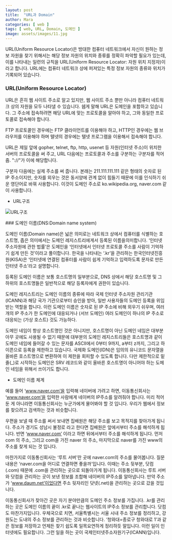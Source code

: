 ```yaml
---
layout: post
title:  "URL과 Domain"
author: Mara
categories: [ web ]
tags: [ web, URL, Domain, 도메인 ]
image: assets/images/11.jpg
---
```


URL(Uniform Resource Locator)은 방대한 컴퓨터 네트워크에서 자신이 원하는 정보 자원을 찾기 위해서는 해당 정보 자원의 위치와 종류를 정확히 파악할 필요가 있는데, 이를 나타내는 일련의 규칙을 URL(Uniform Resource Locator: 자원 위치 지정자)이라고 합니다. URL에는 컴퓨터 네트워크 상에 퍼져있는 특정 정보 자원의 종류와 위치가 기록되어 있습니다.

### URL(Uniform Resource Locator)
URL은 흔히 웹 사이트 주소로 알고 있지만, 웹 사이트 주소 뿐만 아니라 컴퓨터 네트워크 상의 자원을 모두 나타낼 수 있습니다. 쉡게 말해 URL은 도메인을 포함하고 있습니다. 그 주소에 접속하려면 해당 URL에 맞는 프로토콜을 알아야 하고, 그와 동일한 프로토콜로 접속해야 합니다.

FTP 프로토콜인 경우에는 FTP 클라이언트를 이용해야 하고, HTTP인 경우에는 웹 브라우저를 이용해야 하며 텔넷의 경우에는 텔넷 프로그램을 이용해서 접속해야 합니다.

URL은 제일 앞에 gopher, telnet, ftp, http, usenet 등 자원(인터넷 주소)이 위치한 서버의 프로토콜을 써 주고, URL 다음에는 프로토콜과 주소를 구분﻿하는 구분자를 적어줌. "://"가 이에 해당합니다.  

구분자 다음에는 실제 주소를 써 줍니다. 본래는 211.111.111.111 같은 형태의 숫자로 된 IP 주소이지만, 숫자를 외우는 것은 동서양에 관계 없이 힘들기 때문에 이를 인식하기 쉬운 영단어로 바꿔 사용합니다. 이것이 도메인 주소로 ko.wikipedia.org, naver.com 같이 사용합니다.

+ URL구조

<img src="https://dthumb-phinf.pstatic.net/?src=%22http%3A%2F%2Fncc.phinf.naver.net%2Fncc02%2F2011%2F4%2F20%2F109%2Fimg_02.jpg%3Ftype%3Dw646%22&type=m10000_10000" alt="URL구조">


​### 도메인 이름(DNS:Domain name system)

도메인 이름(Domain name)은 넓은 의미로는 네트워크 상에서 컴퓨터를 식별하는 호스트명, 좁은 의미에서는 도메인 레지스트리에게서 등록된 이름을​ 의미합니다. ‘인터넷 주소자원에 관한 법률’은 도메인을 ‘인터넷에서 인터넷 프로토콜 주소를 사람이 기억하기 쉽게 만든 것’이라고 풀이합니다. 한국을 나타내는 ‘.kr’을 관리하는 한국인터넷진흥원(KISA)은 ‘인터넷에 연결된 컴퓨터를 사람이 쉽게 기억하고 입력하도록 문자로 만든 인터넷 주소’라고 설명합니다.

등록된 도메인 이름은 보통 호스트명의 일부분으로, DNS 상에서 해당 호스트명 및 그 하위의 호스트명들은 일반적으로 해당 등록자에게 권한이 있습니다.

도메인 레지스트리는 도메인 이름의 종류에 따라 국제 인터넷 주소자원 관리기관(ICANN)과 해당 국가 기관으로부터 승인을 받아, 일반 사용자들의 도메인 등록을 위임받는 역할을 합니다. 이런 도메인 이름은 숫자로 된 IP 주소에 비해 외우기 쉬우며, 여러 개의 IP 주소가 한 도메인에 대응되거나 (서브 도메인) 여러 도메인이 하나의 IP 주소로 대응되는 (가상 호스트) 것도 가능하다.

도메인 네임이 항상 호스트명인 것은 아니지만, 호스트명이 아닌 도메인 네임은 대부분 아무 곳에도 사용될 수 없기 때문에 대부분의 도메인 레지스트리들은 호스트명과 같이 도메인 네임에 들어갈 수 있는 문자를 ASCII에서 0부터 9까지, a부터 z까지, 그리고 하이픈으로 등록을 제한하고 있습니다. 국제화 도메인(IDN)은 임의의 유니코드 문자열을 올바른 호스트명으로 변환하여 이 제한을 회피할 수 있도록 합니다. 다만 제한적으로 밑줄(_)로 시작하는 도메인은 SRV 레코드와 같이 올바른 호스트명이 아니어야 하는 도메인 네임을 위해서 쓰이기도 합니다.​

+ 도메인 이름 체계

예를 들어 ‘www.naver.com’을 입력해 네이버에 가려고 하면, 이동통신회사는 ‘www.naver.com’을 입력한 사람에게 네이버의 IP주소를 알려줘야 합니다. 미리 적어둔 게 아니라면 이동통신회사는 누군가에게 물어봐야 할 것 입니다. 우리가 웹에서 정보를 찾으려고 검색하는 것과 비슷합니다.

우편을 보낼 때 주소를 써서 보내면 집배원은 해당 주소를 보고 목적지를 찾아가게 됩니다. 주소가 경기도 성남시 불정로 라고 한다면 집배원은 앞에서부터 주소를 해석하게 됩니다. 반면 ‘www.naver.com’ 이라고 하면 뒤에서부터 주소를 해석하게 됩니다. 먼저 com 의 주소, 그리고 com을 가진 naver 의 주소, 마지막으로 naver를 가진 www의 주소를 찾게 되는 것 입니다.

마찬가지로 이동통신회사는 ‘루트 서버’란 곳에 naver.com의 주소를 물어봅니다. 질문 내용은 ‘naver.com을 어디로 연결하면 좋을까’입니다. 이때는 주소 뒷부분, 닷컴(.com) 때문에 .com을 관리하는 곳으로 되돌아가게 됩니다. 이동통신회사는 루트 서버와 닷컴을 관리하는 곳이 보낸 정보를 조합해 네이버의 IP주소를 알아냅니다. 만약 주소가 ‘www.daum.net’이었다면 주소 뒷자리인 닷넷(.net)을 관리하는 곳으로 갔을 것입니다.

이동통신회사가 찾아간 곳은 자기 분야만큼의 도메인 주소 정보를 가집니다. .kr를 관리하는 곳은 도메인 이름의 끝이 .kr로 끝나는 웹사이트의 IP주소 정보를 관리합니다. 닷컴도 마찬가지입니다. 우체국으로 치면, 서울특별시는 서울 시내 주소 정보를 정리하고, 강원도는 도내의 주소 정보를 관리하는 것과 비슷합니다. ‘청와대=종로구 청와대로 1’과 같은 정보를 저장하고 언제든 찾기 쉽도록 일목요연하게 정리하듯 말입니다. 이런 일이 인터넷에도 필요합니다. 그런 일을 하는 곳이 국제인터넷주소자원기구(ICANN)입니다.
